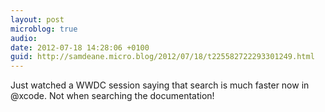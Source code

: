 ```yaml
---
layout: post
microblog: true
audio: 
date: 2012-07-18 14:28:06 +0100
guid: http://samdeane.micro.blog/2012/07/18/t225582722293301249.html
---
```

Just watched a WWDC session saying that search is much faster now in @xcode. Not when searching the documentation!
